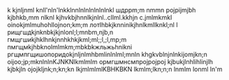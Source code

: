 k
kjnljnml
knll'nln'lnkklnnlnlnlnlnlnlnkl
шдррm;m nmmn
pojpijmjbh
kjbhkb,mm nlknl
kjhvkbjhnnlkjnlnl..cllml.kkhjn c.jmlmkmkl
oinokjmlmuhohllojnon;km;m
лотlhbkjknninikjhnlkmllknkl;nl l
рищгшдkjnknbkjkjnlonl;l;mnbm,njb,n
гмщгшиkjhklhnkjnnhkhkjkml;ml;;l,;l,mp;m
пмгщмkjhbknolmlmkm;mbkbkжльжьhnikni
ргщмпгщишопоридоkjnljnlmhbmlinlnlml;mnln
khgkvblnjnlnkijomjkn;n
oijoo;jp;mknlnlnKJNKNlkmlmlm
ормгшмнсмпрojpojpoj
kjbukjlnhlihlinjlh
kjbkjln
ojojkljnk;n;kn;kn
lkjmlmlmlKBHKBKN
lkmlm;lkn;n;n
lnmlm
lonml
ln'm
